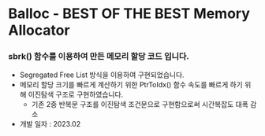 # Balloc - BEST OF THE BEST Memory Allocator
### sbrk() 함수를 이용하여 만든 메모리 할당 코드 입니다.
- Segregated Free List 방식을 이용하여 구현되었습니다.
- 메모리 할당 크기를 빠르게 계산하기 위한 PtrToIdx() 함수 속도를 빠르게 하기 위해 이진탐색 구조로 구현하였습니다.
  - 기존 2중 반복문 구조를 이진탐색 조건문으로 구현함으로써 시간복잡도 대폭 감소
- 개발 일자 : 2023.02

